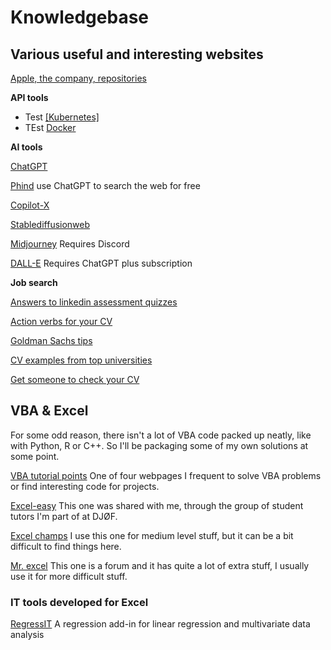 # Knowledgebase


## Various useful and interesting websites
[Apple, the company, repositories](https://github.com/apple)

**API tools**

* Test [[Kubernetes]](https://kind.sigs.k8s.io/)
* TEst [Docker](https://docs.docker.com/desktop/install/windows-install/)

**AI tools**

[ChatGPT](https://chat.openai.com/)

[Phind](https://www.phind.com/search?home=true) use ChatGPT to search the web for free

[Copilot-X](https://github.com/features/copilot)

[Stablediffusionweb](https://stablediffusionweb.com/)

[Midjourney](https://www.midjourney.com/home) Requires Discord

[DALL-E](https://openai.com/dall-e-3) Requires ChatGPT plus subscription


**Job search**

[Answers to linkedin assessment quizzes](https://ebazhanov.github.io/linkedin-skill-assessments-quizzes/)

[Action verbs for your CV](https://9gag.com/gag/a9151zj)

[Goldman Sachs tips](https://www.goldmansachs.com/careers/blog/posts/resume-tips-from-goldman-sachs.html)

[CV examples from top universities](https://graduateships.com/4-cv-templates-used-by-harvard-stanford-mckinsey-goldman-sachs/)

[Get someone to check your CV](https://www.topresume.com/)



## VBA & Excel
For some odd reason, there isn't a lot of VBA code packed up neatly, like with Python, R or C++. So I'll be packaging some of my own solutions at some point.

[VBA tutorial points](https://www.tutorialspoint.com/vba/index.htm) One of four webpages I frequent to solve VBA problems or find interesting code for projects.

[Excel-easy](https://www.excel-easy.com/vba.html) This one was shared with me, through the group of student tutors I'm part of at DJØF.

[Excel champs](https://excelchamps.com/vba/) I use this one for medium level stuff, but it can be a bit difficult to find things here.

[Mr. excel](https://www.mrexcel.com/board/) This one is a forum and it has quite a lot of extra stuff, I usually use it for more difficult stuff.

### IT tools developed for Excel
[RegressIT](https://regressit.com/index.html)  A regression add-in for linear regression and multivariate data analysis
